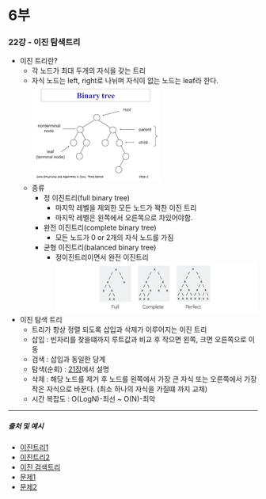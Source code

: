 # 6부
### 22강 - 이진 탐색트리
* 이진 트리란?
  * 각 노드가 최대 두개의 자식을 갖는 트리
  * 자식 노드는 left, right로 나뉘며 자식이 없는 노드는 leaf라 한다.
  ![이진트리](./BinaryTree.png)
  * 종류
    * 정 이진트리(full binary tree) 
      * 마지막 레벨을 제외한 모든 노드가 꽉찬 이진 트리
      * 마지막 레벨은 왼쪽에서 오른쪽으로 차있어야함.
    * 완전 이진트리(complete binary tree)
      * 모든 노드가 0 or 2개의 자식 노드를 가짐
    * 균형 이진트리(balanced binary tree)
      * 정이진트리이면서 완전 이진트리 
    ![이진트리 종류](./tree-types-example.png)
* 이진 탐색 트리
  * 트리가 항상 정렬 되도록 삽입과 삭제가 이루어지는 이진 트리
  * 삽입 : 빈자리를 찾을떄까지 루트값과 비교 후 작으면 왼쪽, 크면 오른쪽으로 이동
  * 검색 : 삽입과 동일한 당계
  * 탐색(순회) : [21장](./21_트리.md)에서 설명
  * 삭제 : 해당 노드를 제거 후 노드를 왼쪽에서 가장 큰 자식 또는 오른쪽에서 가장 작은 자식으로 바꾼다. (최소 하나의 자식을 가질떄 까지 교체)
  * 시간 복잡도 : O(LogN)-최선 ~ O(N)-최악
***


##### 출처 및 예시
* [이진트리1](https://ratsgo.github.io/data%20structure&algorithm/2017/10/21/tree/)
* [이진트리2](https://wkdtjsgur100.github.io/binary-search-tree/)
* [이진 검색트리](https://kka7.tistory.com/78)
* [문제1](https://algospot.com/judge/problem/read/NERD2)
* [문제2](https://algospot.com/judge/problem/read/INSERTION)
